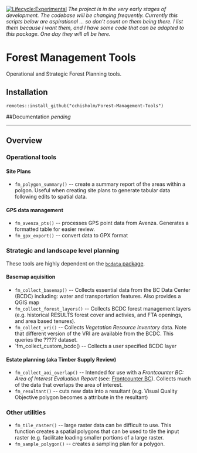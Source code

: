 [![Lifecycle:Experimental](https://img.shields.io/badge/Lifecycle-Experimental-339999)](<Redirect-URL>)
_The project is in the very early stages of development. The codebase will be changing frequently.  Currently this scripts below are aspirational ... so don't count on them being there.  I list them because I want them, and I have some code that can be adapted to this package. One day they will all be here._ 

# Forest Management Tools
Operational and Strategic Forest Planning tools. 

## Installation 
`remotes::install_github("cchisholm/Forest-Management-Tools")`


##Documentation 
_pending_

***

## Overview 

### Operational tools 

#### Site Plans 

- `fm_polygon_summary()` -- create a summary report of the areas within a polgon.  Useful when creating site plans to generate tabular data following edits to spatial data. 

#### GPS data management

- `fm_avenza_pts()` -- processes GPS point data from Avenza.  Generates a formatted table for easier review.
- `fm_gpx_export()` -- convert data to GPX format



### Strategic and landscape level planning 

These tools are highly dependent on the [`bcdata` package](https://github.com/bcgov/bcdata). 

#### Basemap aquisition 

- `fm_collect_basemap()`  -- Collects essential data from the BC Data Center (BCDC) including:  water and transportation features. Also provides a QGIS map 
- `fm_collect_forest_layers()` -- Collects BCDC forest management layers (e.g. historical RESULTS forest cover and activies, and FTA openings, and area based tenures).
- `fm_collect_vri()` -- Collects _Vegetation Resource Inventory_ data.  Note that different version of the VRI are available from the BCDC.  This queries the ????? dataset.
- `fm_collect_custom_bcdc() -- Collects a user specified BCDC layer

#### Estate planning (aka Timber Supply Review) 

- `fm_collect_aoi_overlap()` -- Intended for use with a _Frontcounter BC: Area of Interest Evaluation Report_ (see: [Frontcounter BC](frontcounterbc.gov.bc.ca)).  Collects much of the data that overlaps the area of interest. 
- `fm_resultant()` -- cuts new data into a resultant (e.g. Visual Quality Objective polygon becomes a attribute in the resultant)


### Other utilities

- `fm_tile_raster()` -- large raster data can be difficult to use.  This function creates a spatial polygons that can be used to tile the input raster (e.g. facilitate loading smaller portions of a large raster.
- `fm_sample_polygon()` -- creates a sampling plan for a polygon.

